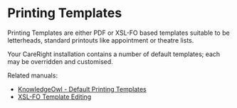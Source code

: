 # Printing Templates

Printing Templates are either PDF or XSL-FO based templates suitable to be letterheads, standard printouts like appointment or theatre lists.

Your CareRight installation contains a number of default templates; each may be overridden and customised.

Related manuals:

* [KnowledgeOwl - Default Printing Templates](https://careright.knowledgeowl.com/help/default-printing-templates)
* [XSL-FO Template Editing](https://github.com/careright/careright.github.io/wiki/XSL%E2%80%90FO-Template-Editing)
